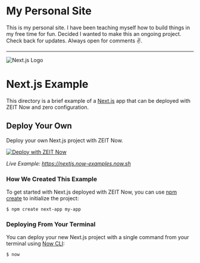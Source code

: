 # My Personal Site

This is my personal site. I have been teaching myself how to build things in my free time for fun. Decided I wanted to make this an ongoing project. Check back for updates. Always open for comments ✌️.

---

![Next.js Logo](../.github/public/next.svg)

# Next.js Example

This directory is a brief example of a [Next.js](https://nextjs.org) app that can be deployed with ZEIT Now and zero configuration.

## Deploy Your Own

Deploy your own Next.js project with ZEIT Now.

[![Deploy with ZEIT Now](https://zeit.co/button)](https://zeit.co/new/project?template=https://github.com/zeit/now-examples/tree/master/nextjs)

_Live Example: https://nextjs.now-examples.now.sh_

### How We Created This Example

To get started with Next.js deployed with ZEIT Now, you can use [npm create](https://www.npmjs.com/package/create-next-app) to initialize the project:

```shell
$ npm create next-app my-app
```

### Deploying From Your Terminal

You can deploy your new Next.js project with a single command from your terminal using [Now CLI](https://zeit.co/download):

```shell
$ now
```
